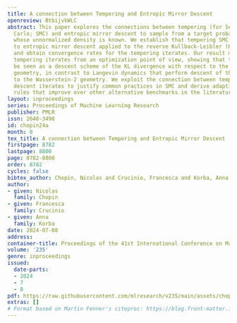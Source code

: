```yaml
---
title: A connection between Tempering and Entropic Mirror Descent
openreview: BtbijvkWLC
abstract: This paper explores the connections between tempering (for Sequential Monte
  Carlo; SMC) and entropic mirror descent to sample from a target probability distribution
  whose unnormalized density is known. We establish that tempering SMC corresponds
  to entropic mirror descent applied to the reverse Kullback-Leibler (KL) divergence
  and obtain convergence rates for the tempering iterates. Our result motivates the
  tempering iterates from an optimization point of view, showing that tempering can
  be seen as a descent scheme of the KL divergence with respect to the Fisher-Rao
  geometry, in contrast to Langevin dynamics that perform descent of the KL with respect
  to the Wasserstein-2 geometry. We exploit the connection between tempering and mirror
  descent iterates to justify common practices in SMC and derive adaptive tempering
  rules that improve over other alternative benchmarks in the literature.
layout: inproceedings
series: Proceedings of Machine Learning Research
publisher: PMLR
issn: 2640-3498
id: chopin24a
month: 0
tex_title: A connection between Tempering and Entropic Mirror Descent
firstpage: 8782
lastpage: 8800
page: 8782-8800
order: 8782
cycles: false
bibtex_author: Chopin, Nicolas and Crucinio, Francesca and Korba, Anna
author:
- given: Nicolas
  family: Chopin
- given: Francesca
  family: Crucinio
- given: Anna
  family: Korba
date: 2024-07-08
address:
container-title: Proceedings of the 41st International Conference on Machine Learning
volume: '235'
genre: inproceedings
issued:
  date-parts:
  - 2024
  - 7
  - 8
pdf: https://raw.githubusercontent.com/mlresearch/v235/main/assets/chopin24a/chopin24a.pdf
extras: []
# Format based on Martin Fenner's citeproc: https://blog.front-matter.io/posts/citeproc-yaml-for-bibliographies/
---
```

